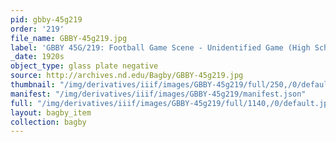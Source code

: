 ```yaml
---
pid: gbby-45g219
order: '219'
file_name: GBBY-45g219.jpg
label: 'GBBY 45G/219: Football Game Scene - Unidentified Game (High School?) - c1920s'
_date: 1920s
object_type: glass plate negative
source: http://archives.nd.edu/Bagby/GBBY-45g219.jpg
thumbnail: "/img/derivatives/iiif/images/GBBY-45g219/full/250,/0/default.jpg"
manifest: "/img/derivatives/iiif/images/GBBY-45g219/manifest.json"
full: "/img/derivatives/iiif/images/GBBY-45g219/full/1140,/0/default.jpg"
layout: bagby_item
collection: bagby
---
```

